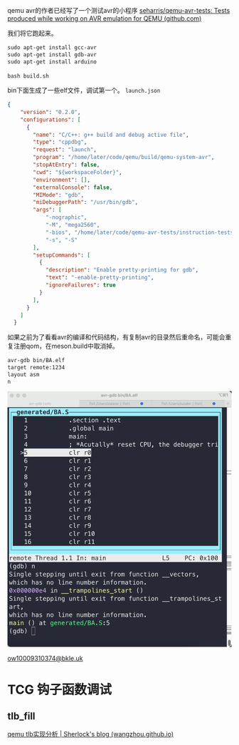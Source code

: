 qemu avr的作者已经写了一个测试avr的小程序 [seharris/qemu-avr-tests: Tests produced while working on AVR emulation for QEMU (github.com)](https://github.com/seharris/qemu-avr-tests)

我们将它跑起来。

```shell
sudo apt-get install gcc-avr
sudo apt-get install gdb-avr
sudo apt-get install arduino

bash build.sh
```

bin下面生成了一些elf文件，调试第一个。
`launch.json`
```json
{
    "version": "0.2.0",
    "configurations": [
      {
        "name": "C/C++: g++ build and debug active file",
        "type": "cppdbg",
        "request": "launch",
        "program": "/home/later/code/qemu/build/qemu-system-avr",
        "stopAtEntry": false,
        "cwd": "${workspaceFolder}",
        "environment": [],
        "externalConsole": false,
        "MIMode": "gdb",
        "miDebuggerPath": "/usr/bin/gdb",
        "args": [
            "-nographic",
            "-M", "mega2560",
            "-bios", "/home/later/code/qemu-avr-tests/instruction-tests/bin/BA.elf",
            "-s", "-S"
        ],
        "setupCommands": [
          {
            "description": "Enable pretty-printing for gdb",
            "text": "-enable-pretty-printing",
            "ignoreFailures": true
          }
        ],
      }
    ]
  }
```
如果之前为了看看avr的编译和代码结构，有复制avr的目录然后重命名，可能会重复注册qom，在meson.build中取消掉。

```gdb
avr-gdb bin/BA.elf
target remote:1234
layout asm
n
```

![](https://raw.githubusercontent.com/later-3/img_picgo/main/img/20230506224935.png)

ow10009310374@bkle.uk
# TCG 钩子函数调试

## tlb_fill
[qemu tlb实现分析 | Sherlock's blog (wangzhou.github.io)](https://wangzhou.github.io/qemu-tlb%E5%AE%9E%E7%8E%B0%E5%88%86%E6%9E%90/)

